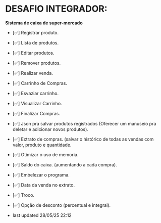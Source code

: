 # DESAFIO INTEGRADOR:
**Sistema de caixa de super-mercado**
* [✅] Registrar produto.
* [✅] Lista de produtos.
* [✅] Editar produtos.
* [✅] Remover produtos.
* [✅] Realizar venda.
* [✅] Carrinho de Compras.
* [✅] Esvaziar carrinho.
* [✅] Visualizar Carrinho.
* [✅] Finalizar Compras.
* [✅] Json pra salvar produtos registrados (Oferecer um manuseio pra deletar e adicionar novos produtos).
* [✅] Extrato de compras. (salvar o histórico de todas as vendas com valor, produto e quantidade.
* [✅] Otimizar o uso de memoria.
* [✅] Saldo do caixa. (aumentando a cada compra).
* [✅] Embelezar o programa.
* [✅] Data da venda no extrato.
* [✅] Troco.
* [✅] Opção de desconto (percentual e integral).

* last updated 28/05/25 22:12
